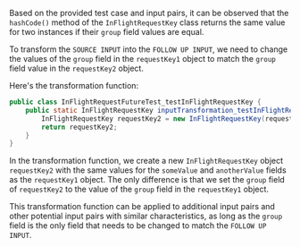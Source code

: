 Based on the provided test case and input pairs, it can be observed that the `hashCode()` method of the `InFlightRequestKey` class returns the same value for two instances if their `group` field values are equal.

To transform the `SOURCE INPUT` into the `FOLLOW UP INPUT`, we need to change the values of the `group` field in the `requestKey1` object to match the `group` field value in the `requestKey2` object.

Here's the transformation function:

```java
public class InFlightRequestFutureTest_testInFlightRequestKey {
    public static InFlightRequestKey inputTransformation_testInFlightRequestKey(InFlightRequestKey requestKey1)  {
        InFlightRequestKey requestKey2 = new InFlightRequestKey(requestKey1.getGroup(), requestKey1.getSomeValue(), requestKey1.getAnotherValue());
        return requestKey2;
    }
}
```

In the transformation function, we create a new `InFlightRequestKey` object `requestKey2` with the same values for the `someValue` and `anotherValue` fields as the `requestKey1` object. The only difference is that we set the `group` field of `requestKey2` to the value of the `group` field in the `requestKey1` object.

This transformation function can be applied to additional input pairs and other potential input pairs with similar characteristics, as long as the `group` field is the only field that needs to be changed to match the `FOLLOW UP INPUT`.
